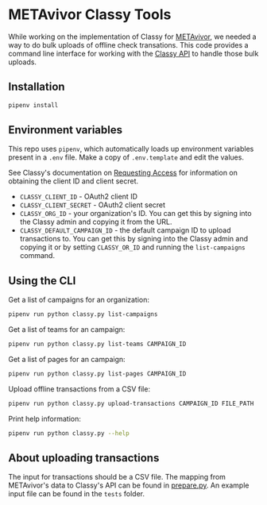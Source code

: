 # METAvivor Classy Tools

While working on the implementation of Classy for [METAvivor](https://www.metavivor.org), we needed a way to do bulk uploads of offline check transations. This code provides a command line interface for working with the [Classy API](https://developers.classy.org/api-docs/v2/index.html) to handle those bulk uploads.

## Installation

```sh
pipenv install
```

## Environment variables

This repo uses `pipenv`, which automatically loads up environment variables present in a `.env` file. Make a copy of `.env.template` and edit the values.

See Classy's documentation on [Requesting Access](https://developers.classy.org/overview/request-access) for information on obtaining the client ID and client secret.

- `CLASSY_CLIENT_ID` - OAuth2 client ID
- `CLASSY_CLIENT_SECRET` - OAuth2 client secret
- `CLASSY_ORG_ID` - your organization's ID. You can get this by signing into the Classy admin and copying it from the URL.
- `CLASSY_DEFAULT_CAMPAIGN_ID` - the default campaign ID to upload transactions to. You can get this by signing into the Classy admin and copying it or by setting `CLASSY_OR_ID` and running the `list-campaigns` command.

## Using the CLI

Get a list of campaigns for an organization:

```sh
pipenv run python classy.py list-campaigns
```

Get a list of teams for an campaign:

```sh
pipenv run python classy.py list-teams CAMPAIGN_ID
```

Get a list of pages for an campaign:

```sh
pipenv run python classy.py list-pages CAMPAIGN_ID
```

Upload offline transactions from a CSV file:

```sh
pipenv run python classy.py upload-transactions CAMPAIGN_ID FILE_PATH
```

Print help information:

```sh
pipenv run python classy.py --help
```

## About uploading transactions

The input for transactions should be a CSV file. The mapping from METAvivor's data to Classy's API can be found in [prepare.py](prepare.py). An example input file can be found in the `tests` folder.
